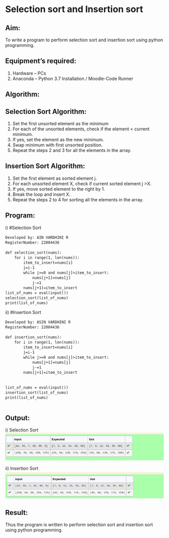 # Selection sort and Insertion sort
## Aim:
To write a program to perform selection sort and insertion sort using python programming.
## Equipment’s required:
1.	Hardware – PCs
2.	Anaconda – Python 3.7 Installation / Moodle-Code Runner
## Algorithm:
## Selection Sort Algorithm:
1.	Set the first unsorted element as the minimum
2.	For each of the unsorted elements, check if the element < current minimum.
3.	If yes, set the element as the new minimum.
4.	Swap minimum with first unsorted position.
5.	Repeat the steps 2 and 3 for all the elements in the array.
## Insertion Sort Algorithm:
1.	Set the first element as sorted element j.
2.	For each unsorted element X, check if current sorted element j >X.
3.	If yes, move sorted element to the right by 1.
4.	Break the loop and insert X.
5.	Repeat the steps 2 to 4 for sorting all the elements in the array.
## Program:
i)	#Selection Sort
```
Developed by: AIN VARDHINI R
RegisterNumber: 22004436

def selection_sort(nums):
    for i in range(1, len(nums)):
        item_to_insert=nums[i]
        j=i-1
        while j>=0 and nums[j]>item_to_insert:
            nums[j+1]=nums[j]
            j-=1
        nums[j+1]=item_to_insert    
list_of_nums = eval(input())
selection_sort(list_of_nums)
print(list_of_nums)

```
ii)	#Insertion Sort
```
Developed by: ASIN VARDHINI R
RegisterNumber: 22004436

def insertion_sort(nums):
    for i in range(1, len(nums)):
        item_to_insert=nums[i]
        j=i-1
        while j>=0 and nums[j]>item_to_insert:
            nums[j+1]=nums[j]
            j-=1
        nums[j+1]=item_to_insert
        
    
list_of_nums = eval(input())
insertion_sort(list_of_nums)
print(list_of_nums)


```

## Output:
i) Selection Sort
![](op01.png)


ii)	Insertion Sort
![](op02.png)

## Result:
Thus the program is written to perform selection sort and insertion sort using python programming.

